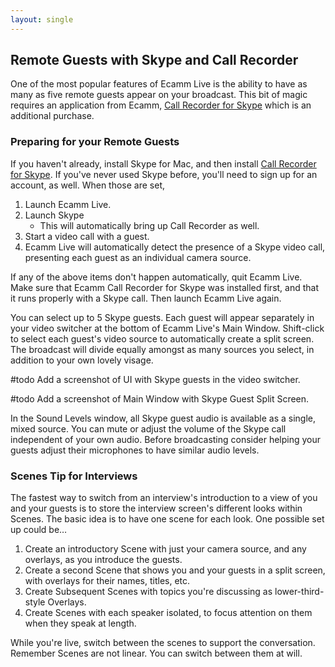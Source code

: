 ```yaml
---
layout: single
---
```

## Remote Guests with Skype and Call Recorder

One of the most popular features of Ecamm Live is the ability to have as many as five remote guests appear on your broadcast. This bit of magic requires an application from Ecamm, [Call Recorder for Skype](http://www.ecamm.com/mac/callrecorder/) which is an additional purchase.

### Preparing for your Remote Guests

If you haven't already, install Skype for Mac, and then install [Call Recorder for Skype]([http://www.ecamm.com/mac/callrecorder/](http://www.ecamm.com/mac/callrecorder/)). If you've never used Skype before, you'll need to sign up for an account, as well. When those are set,

1. Launch Ecamm Live.
1. Launch Skype
   * This will automatically bring up Call Recorder as well.
1. Start a video call with a guest.
1. Ecamm Live will automatically detect the presence of a Skype video call, presenting each guest as an individual camera source.

If any of the above items don't happen automatically, quit Ecamm Live. Make sure that Ecamm Call Recorder for Skype was installed first, and that it runs properly with a Skype call. Then launch Ecamm Live again.

You can select up to 5 Skype guests. Each guest will appear separately in your video switcher at the bottom of Ecamm Live's Main Window. Shift-click to select each guest's video source to automatically create a split screen. The broadcast will divide equally amongst as many sources you select, in addition to your own lovely visage. 

#todo Add a screenshot of UI with Skype guests in the video switcher.

#todo Add a screenshot of Main Window with Skype Guest Split Screen.

In the Sound Levels window, all Skype guest audio is available as a single, mixed source. You can mute or adjust the volume of the Skype call independent of your own audio. Before broadcasting consider helping your guests adjust their microphones to have similar audio levels.

### Scenes Tip for Interviews

The fastest way to switch from an interview's introduction to a view of you and your guests is to store the interview screen's different looks within Scenes. The basic idea is to have one scene for each look. One possible set up could be…

1. Create an introductory Scene with just your camera source, and any overlays, as you introduce the guests.
1. Create a second Scene that shows you and your guests in a split screen, with overlays for their names, titles, etc.
1. Create Subsequent Scenes with topics you're discussing as lower-third-style Overlays.
1. Create Scenes with each speaker isolated, to focus attention on them when they speak at length.

While you're live, switch between the scenes to support the conversation. Remember Scenes are not linear. You can switch between them at will.